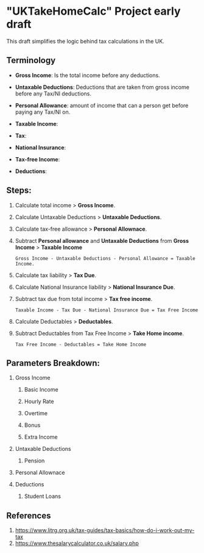 # "UKTakeHomeCalc" Project early draft

This draft simplifies the logic behind tax calculations in the UK.

## Terminology

* **Gross Income**: Is the total income before any deductions.

* **Untaxable Deductions**: Deductions that are taken from gross income before any Tax/NI deductions.

* **Personal Allowance**: amount of income that can a person get before paying any Tax/NI on.

* **Taxable Income**:

* **Tax**:

* **National Insurance**:

* **Tax-free Income**:

* **Deductions**:

## Steps:
1. Calculate total income > **Gross Income**.

1. Calculate Untaxable Deductions > **Untaxable Deductions**.

1. Calculate tax-free allowance > **Personal Allownace**.

1. Subtract **Personal allowance** and **Untaxable Deductions** from **Gross Income** > **Taxable Income**
    ```
    Gross Income - Untaxable Deductions - Personal Allowance = Taxable Income. 
    ```

1. Calculate tax liability > **Tax Due**.

1. Calculate National Insurance liability > **National Insurance Due**.

1. Subtract tax due from total income > **Tax free income**.
    ```
    Taxable Income - Tax Due - National Insurance Due = Tax Free Income
    ```

1. Calculate Deductables > **Deductables**.

1. Subtract Deductables from Tax Free Income > **Take Home income**.
    ```
    Tax Free Income - Deductables = Take Home Income
    ```

## Parameters Breakdown:

1. Gross Income

    1. Basic Income

    1. Hourly Rate

    1. Overtime

    1. Bonus

    1. Extra Income

1. Untaxable Deductions

    1. Pension

1. Personal Allownace

1. Deductions
    
    1. Student Loans



## References
1. https://www.litrg.org.uk/tax-guides/tax-basics/how-do-i-work-out-my-tax
1. https://www.thesalarycalculator.co.uk/salary.php


